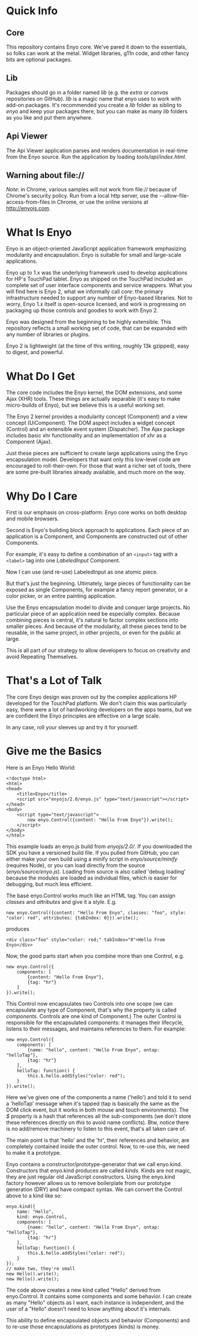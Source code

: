 # Quick Info

## Core

This repository contains Enyo core. We've pared it down to the essentials, so folks can work at the metal. Widget libraries, g11n code, and other fancy bits are optional packages.

## Lib

Packages should go in a folder named _lib_ (e.g. the _extra_ or _canvas_ repositories on GitHub). _lib_ is a magic name that enyo uses to work with add-on packages. It's recommended you create a _lib_ folder as sibling to _enyo_ and keep your packages there, but you can make as many _lib_ folders as you like and put them anywhere.

## Api Viewer

The Api Viewer application parses and renders documentation in real-time from the Enyo source. Run the application by loading _tools/api/index.html_. 

## Warning about file://

_Note_: in Chrome, various samples will not work from file:// because of Chrome's security policy. Run from a local http server, use the --allow-file-access-from-files in Chrome, or use the online versions at http://enyojs.com.

# What Is Enyo

Enyo is an object-oriented JavaScript application framework emphasizing modularity and encapsulation. Enyo is suitable for small and large-scale applications.

Enyo up to 1.x was the underlying framework used to develop applications for HP's TouchPad tablet. Enyo as shipped on the TouchPad included an complete set of user interface components and service wrappers. What you will find here is Enyo 2, what we informally call _core_: the primary infrastructure needed to support any number of Enyo-based libraries. Not to worry, Enyo 1.x itself is open-source licensed, and work is progressing on packaging up those controls and goodies to work with Enyo 2.

Enyo was designed from the beginning to be highly extensible. This repository reflects a small working set of code, that can be expanded with any number of libraries or plugins. 

Enyo 2 is lightweight (at the time of this writing, roughly 13k gzipped), easy to digest, and powerful. 

# What Do I Get

The core code includes the Enyo kernel, the DOM extensions, and some Ajax (XHR) tools. These things are actually separable (it's easy to make micro-builds of Enyo), but we believe this is a useful working set. 

The Enyo 2 kernel provides a modularity concept (Component) and a view concept (UiComponent). The DOM aspect includes a widget concept (Control) and an extensible event system (Dispatcher). The Ajax package includes basic xhr functionality and an implementation of xhr as a Component (Ajax).

Just these pieces are sufficient to create large applications using the Enyo encapsulation model. Developers that want only this low-level code are encouraged to roll-their-own. For those that want a richer set of tools, there are some pre-built libraries already available, and much more on the way.

# Why Do I Care

First is our emphasis on cross-platform: Enyo core works on both desktop and mobile browsers.

Second is Enyo's building block approach to applications. Each piece of an application is a Component, and Components are constructed out of other Components.

For example, it's easy to define a combination of an `<input>` tag with a `<label>` tag into one _LabeledInput_ Component. 

Now I can use (and re-use) LabeledInput as one atomic piece. 

But that's just the beginning. Ultimately, large pieces of functionality can be exposed as single Components, for example a fancy report generator, or a color picker, or an entire painting application.

Use the Enyo encapsulation model to divide and conquer large projects. No particular piece of an application need be especially complex. Because combining pieces is central, it's natural to factor complex sections into smaller pieces. And because of the modularity, all these pieces tend to be reusable, in the same project, in other projects, or even for the public at large.

This is all part of our strategy to allow developers to focus on creativity and avoid Repeating Themselves.

# That's a Lot of Talk

The core Enyo design was proven out by the complex applications HP developed for the TouchPad platform. We don't claim this was particularly easy, there were a lot of hardworking developers on the apps teams, but we are confident the Enyo principles are effective on a large scale.

In any case, roll your sleeves up and try it for yourself.

# Give me the Basics

Here is an Enyo Hello World:

	<!doctype html>
	<html>
	<head>
		<title>Enyo</title>
		<script src="enyojs/2.0/enyo.js" type="text/javascript"></script>
	</head>
	<body>
		<script type="text/javascript">
			new enyo.Control({content: "Hello From Enyo"}).write();
		</script>
	</body>
	</html>

This example loads an enyo.js build from _enyojs/2.0/_. If you downloaded the SDK you have a versioned build file. If you pulled from GitHub, you can either make your own build using a minify script in _enyo/source/minify_ (requires Node), or you can load directly from the source (_enyo/source/enyo.js_). Loading from source is also called 'debug loading' because the modules are loaded as individual files, which is easier for debugging, but much less efficient.

The base enyo.Control works much like an HTML tag. You can assign _classes_ and _attributes_ and give it a _style_. E.g.

	new enyo.Control({content: "Hello From Enyo", classes: "foo", style: "color: red", attributes: {tabIndex: 0}}).write();

produces

	<div class="foo" style="color: red;" tabIndex="0">Hello From Enyo</div>

Now, the good parts start when you combine more than one Control, e.g.

	new enyo.Control({
		components: [
			{content: "Hello From Enyo"},
			{tag: "hr"}
		]
	}).write();

This Control now encapsulates two Controls into one scope (we can encapsulate any type of Component, that's why the property is called _components_. Controls are one kind of Component.) The outer Control is responsible for the encapsulated components: it manages their lifecycle, listens to their messages, and maintains references to them. For example:

	new enyo.Control({
		components: [
			{name: "hello", content: "Hello From Enyo", ontap: "helloTap"},
			{tag: "hr"}
		],
		helloTap: function() {
			this.$.hello.addStyles("color: red");
		}
	}).write();

Here we've given one of the components a name ('hello') and told it to send a 'helloTap' message when it's tapped (tap is basically the same as the DOM click event, but it works in both mouse and touch environments). The _$_ property is a hash that references all the sub-components (we don't store these references directly on _this_ to avoid name conflicts). Btw, notice there is no add/remove machinery to listen to this event, that's all taken care of.

The main point is that 'hello' and the 'hr', their references and behavior, are completely contained inside the outer control. Now, to re-use this, we need to make it a prototype.

Enyo contains a constructor/prototype-generator that we call enyo.kind. Constructors that enyo.kind produces are called _kinds_. Kinds are not magic, they are just regular old JavaScript constructors. Using the enyo.kind factory however allows us to remove boilerplate from our prototype generation (DRY) and have compact syntax. We can convert the Control above to a kind like so:

	enyo.kind({
		name: "Hello",
		kind: enyo.Control,
		components: [
			{name: "hello", content: "Hello From Enyo", ontap: "helloTap"},
			{tag: "hr"}
		],
		helloTap: function() {
			this.$.hello.addStyles("color: red");
		}
	});
	// make two, they're small
	new Hello().write();
	new Hello().write();

The code above creates a new kind called "Hello" derived from enyo.Control. It contains some components and some behavior. I can create as many "Hello" objects as I want, each instance is independent, and the user of a "Hello" doesn't need to know anything about it's internals.

This ability to define encapsulated objects and behavior (Components) and to re-use those encapsulations as prototypes (kinds) is money.

